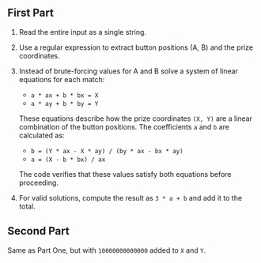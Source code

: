 ## First Part

1. Read the entire input as a single string.
2. Use a regular expression to extract button positions (A, B) and the prize coordinates.
3. Instead of brute-forcing values for A and B solve a system of linear equations for each match:
   - `a * ax + b * bx = X`
   - `a * ay + b * by = Y`

   These equations describe how the prize coordinates `(X, Y)` are a linear combination of the button positions. The coefficients `a` and `b` are calculated as:

   - `b = (Y * ax - X * ay) / (by * ax - bx * ay)`
   - `a = (X - b * bx) / ax`

   The code verifies that these values satisfy both equations before proceeding.

4. For valid solutions, compute the result as `3 * a + b` and add it to the total.

## Second Part

Same as Part One, but with `10000000000000` added to `X` and `Y`.
